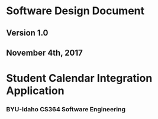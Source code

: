 # Software Design Document


## Version 1.0

## November 4th, 2017

# Student Calendar Integration Application


### BYU-Idaho CS364 Software Engineering

